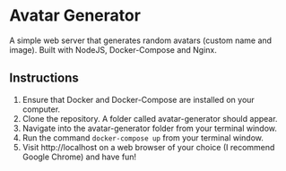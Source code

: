 # Avatar Generator
A simple web server that generates random avatars (custom name and image). Built with NodeJS, Docker-Compose and Nginx.

## Instructions

1. Ensure that Docker and Docker-Compose are installed on your computer.
2. Clone the repository. A folder called avatar-generator should appear.
3. Navigate into the avatar-generator folder from your terminal window.
4. Run the command `docker-compose up` from your terminal window.
5. Visit http://localhost on a web browser of your choice (I recommend Google Chrome) and have fun!

